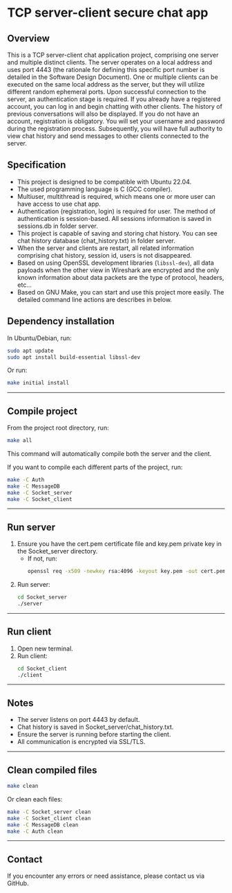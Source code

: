 # TCP server-client secure chat app

## Overview

This is a TCP server-client chat application project, comprising one server and multiple distinct clients. The server operates on a local address and uses port 4443 (the rationale for defining this specific port number is detailed in the Software Design Document). One or multiple clients can be executed on the same local address as the server, but they will utilize different random ephemeral ports. Upon successful connection to the server, an authentication stage is required. If you already have a registered account, you can log in and begin chatting with other clients. The history of previous conversations will also be displayed. If you do not have an account, registration is obligatory. You will set your username and password during the registration process. Subsequently, you will have full authority to view chat history and send messages to other clients connected to the server.


## Specification

- This project is designed to be compatible with Ubuntu 22.04.
- The used programming language is C (GCC compiler).
- Multiuser, multithread is required, which means one or more user can have access to use chat app. 
- Authentication (registration, login) is required for user. The method of authentication is session-based. All sessions information is saved in sessions.db in folder server.
- This project is capable of saving and storing chat history. You can see chat history database (chat_history.txt) in folder server.
- When the server and clients are restart, all related information comprising chat history, session id, users is not disappeared.
- Based on using OpenSSL development libraries (`libssl-dev`), all data payloads when the other view in Wireshark are encrypted and the only known information about data packets are the type of protocol, headers, etc...
- Based on GNU Make, you can start and use this project more easily. The detailed command line actions are describes in below. 


## Dependency installation

In Ubuntu/Debian, run:
```sh
sudo apt update
sudo apt install build-essential libssl-dev
```
Or run:
```sh
make initial install
```

---

## Compile project

From the project root directory, run: 
```sh
make all
```
This command will automatically compile both the server and the client. 

If you want to compile each different parts of the project, run:
```sh
make -C Auth
make -C MessageDB
make -C Socket_server
make -C Socket_client
```

---

## Run server 

1. Ensure you have the cert.pem certificate file and key.pem private key in the Socket_server directory.
   - If not, run:
     ```sh
     openssl req -x509 -newkey rsa:4096 -keyout key.pem -out cert.pem -days 365 -nodes
     ```
2. Run server:
   ```sh
   cd Socket_server
   ./server
   ```

---

## Run client

1. Open new terminal.
2. Run client:
   ```sh
   cd Socket_client
   ./client
   ```

---

## Notes

- The server listens on port 4443 by default.
- Chat history is saved in Socket_server/chat_history.txt.
- Ensure the server is running before starting the client.
- All communication is encrypted via SSL/TLS.

---

## Clean compiled files

```sh
make clean
```
Or clean each files:
```sh
make -C Socket_server clean
make -C Socket_client clean
make -C MessageDB clean
make -C Auth clean
```

---

## Contact 

If you encounter any errors or need assistance, please contact us via GitHub. 
